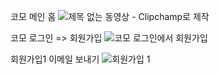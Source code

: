 

코모 메인 홈
![제목 없는 동영상 - Clipchamp로 제작](https://github.com/user-attachments/assets/fb46016f-a7a5-4907-9e67-40b2ab733e63)

코모 로그인 => 회원가입
![코모 로그인에서 회원가입](https://github.com/user-attachments/assets/fdcf6d50-918d-409b-aa13-bcd530d27a9b)

회원가입1 이메일 보내기
![회원가입 1](https://github.com/user-attachments/assets/dc4c52f3-4e8e-4a24-8d5c-01331347a797)
